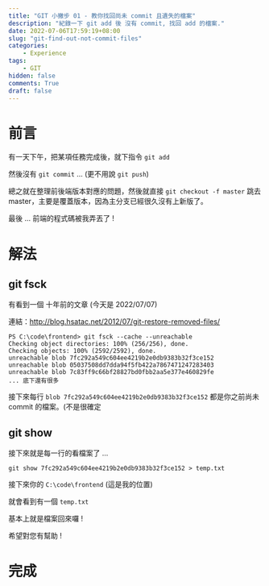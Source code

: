 ```yaml
---
title: "GIT 小撇步 01 - 教你找回尚未 commit 且遺失的檔案"
description: "紀錄一下 git add 後 沒有 commit, 找回 add 的檔案."
date: 2022-07-06T17:59:19+08:00
slug: "git-find-out-not-commit-files"
categories:
    - Experience
tags:
    - GIT
hidden: false
comments: True
draft: false
---
```



# 前言

有一天下午，把某項任務完成後，就下指令 ```git add```

然後沒有 ```git commit``` ... (更不用說 ```git push```)

總之就在整理前後端版本對應的問題，然後就直接 ``` git checkout -f master ``` 跳去 master，主要是覆蓋版本，因為主分支已經很久沒有上新版了。

最後 ... 前端的程式碼被我弄丟了 !

# 解法

## git fsck

有看到一個 十年前的文章 (今天是 2022/07/07)

連結：<http://blog.hsatac.net/2012/07/git-restore-removed-files/>

```
PS C:\code\frontend> git fsck --cache --unreachable
Checking object directories: 100% (256/256), done.
Checking objects: 100% (2592/2592), done.
unreachable blob 7fc292a549c604ee4219b2e0db9383b32f3ce152
unreachable blob 05037508dd7dda94f5fb422a7867471247283403
unreachable blob 7c83ff9c66bf28827bd0fbb2aa5e377e460829fe
... 底下還有很多
```

接下來每行  ``` blob 7fc292a549c604ee4219b2e0db9383b32f3ce152 ``` 都是你之前尚未 commit 的檔案。(不是很確定

## git show

接下來就是每一行的看檔案了 ...

```
git show 7fc292a549c604ee4219b2e0db9383b32f3ce152 > temp.txt
```

接下來你的 ``` C:\code\frontend ``` (這是我的位置)

就會看到有一個 ``` temp.txt ```

基本上就是檔案回來囉 !

希望對您有幫助 !

# 完成
